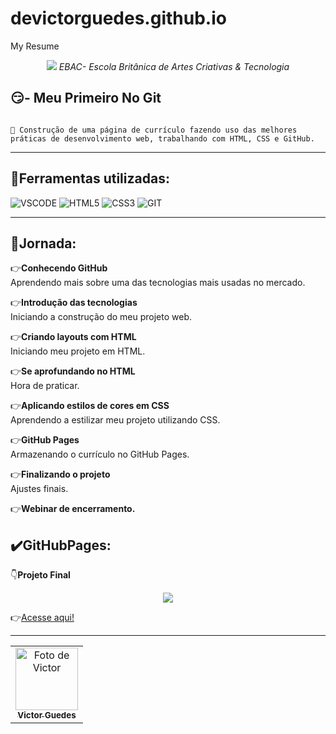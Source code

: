 # devictorguedes.github.io
My Resume
<p align="center">
  <img src="img/Jornada.png">
<em>EBAC- Escola Britânica de Artes Criativas & Tecnologia</em>
</p>

## 😏- Meu Primeiro No Git
<code>
🎯 Construção de uma página de currículo fazendo uso das melhores práticas de desenvolvimento web, trabalhando com HTML, CSS e GitHub.
</code>

<hr>

## 🔧Ferramentas utilizadas:

![VSCODE](https://img.shields.io/badge/Visual_Studio_Code-0078D4?style=for-the-badge&logo=visual%20studio%20code&logoColor=white)
![HTML5](https://img.shields.io/badge/html5-%23E34F26.svg?style=for-the-badge&logo=html5&logoColor=white)
![CSS3](https://img.shields.io/badge/css3-%231572B6.svg?style=for-the-badge&logo=css3&logoColor=white)
![GIT](https://img.shields.io/badge/GIT-E44C30?style=for-the-badge&logo=git&logoColor=white)
<hr>

## 🚀Jornada:
👉**Conhecendo GitHub**<br>
Aprendendo mais sobre uma das tecnologias mais usadas no mercado.

👉**Introdução das tecnologias**<br>
Iniciando a construção do meu projeto web.

👉**Criando layouts com HTML**<br>
Iniciando meu projeto em HTML.

👉**Se aprofundando no HTML**<br>
Hora de praticar.

👉**Aplicando estilos de cores em CSS**<br>
Aprendendo a estilizar meu projeto utilizando CSS.

👉**GitHub Pages**<br>
Armazenando o currículo no GitHub Pages.

👉**Finalizando o projeto**<br>
Ajustes finais.

👉**Webinar de encerramento.**

## ✔️GitHubPages:

  👇**Projeto Final**
<p align="center"> 
  <img src="img/page.gif">
</p>
  
  👉[Acesse aqui!](http://devictorguedes.github.io/)




<hr>
<p align="center">
<table>
  <tr>  
    <td align="center">
      <a href="https://github.com/devictorguedes">
        <img src="https://github.com/devictorguedes.png" width="100px;" alt="Foto de Victor"/><br>
        <sub>
          <b>Victor Guedes</b>
        </sub>
      </a>
    </td>
</p>


